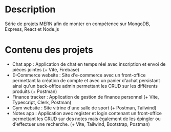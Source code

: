 # Description
Série de projets MERN afin de monter en compétence sur MongoDB, Express, React et Node.js
# Contenu des projets
- Chat app : Application de chat en temps réel avec inscription et envoi de pièces jointes (+ Vite, Firebase)
- E-Commerce website : Site d'e-commerce avec un front-office permettant la création de compte et avec un panier d'achat persistant ainsi qu'un back-office admin permettant les CRUD sur les différents produits (+ Postman) 
- Finance tracker : Application de gestion de finance personnel (+ Vite, Typescript, Clerk, Postman)
- Gym website : Site vitrine d'une salle de sport (+ Postman, Tailwind)
- Notes app : Application avec register et login contenant un front-office permettant les CRUD sur des notes mais également de les épingler ou d'effectuer une recherche. (+ Vite, Tailwind, Bootstrap, Postman)
